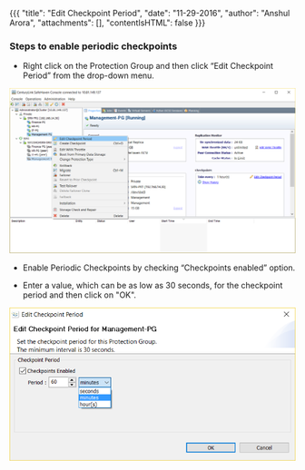 {{{
  "title": "Edit Checkpoint Period",
  "date": "11-29-2016",
  "author": "Anshul Arora",
  "attachments": [],
  "contentIsHTML": false
}}}

### Steps to enable periodic checkpoints

* Right click on the Protection Group and then click “Edit Checkpoint Period” from the drop-down menu.

![Create Checkpoint](../images/SH4.0/editcheckpoint1.png)  

*  Enable Periodic Checkpoints by checking “Checkpoints enabled” option.  

*  Enter a value, which can be as low as 30 seconds, for the checkpoint period and then click on "OK".

![Create Checkpoint](../images/SH4.0/editcheckpoint2.png)
